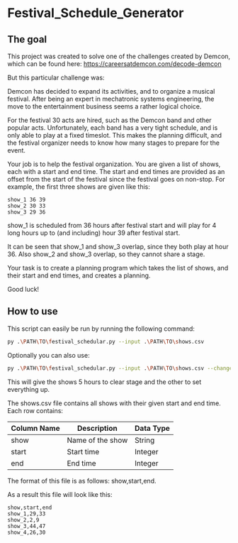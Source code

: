# Festival_Schedule_Generator

## The goal
This project was created to solve one of the challenges created by Demcon, which can be found here:
https://careersatdemcon.com/decode-demcon

But this particular challenge was:

Demcon has decided to expand its activities, and to organize a musical festival. After being an expert in mechatronic systems engineering, the move to the entertainment business seems a rather logical choice.

For the festival 30 acts are hired, such as the Demcon band and other popular acts. Unfortunately, each band has a very tight schedule, and is only able to play at a fixed timeslot. This makes the planning difficult, and the festival organizer needs to know how many stages to prepare for the event.

Your job is to help the festival organization. You are given a list of shows, each with a start and end time. The start and end times are provided as an offset from the start of the festival since the festival goes on non-stop. For example, the first three shows are given like this:

```
show_1 36 39
show_2 30 33
show_3 29 36
```

show_1 is scheduled from 36 hours after festival start and will play for 4 long hours up to (and including) hour 39 after festival start.

It can be seen that show_1 and show_3 overlap, since they both play at hour 36. Also show_2 and show_3 overlap, so they cannot share a stage.

Your task is to create a planning program which takes the list of shows, and their start and end times, and creates a planning.

Good luck!

## How to use

This script can easily be run by running the following command:

``` bash
py .\PATH\TO\festival_schedular.py --input .\PATH\TO\shows.csv
```

Optionally you can also use:

``` bash
py .\PATH\TO\festival_schedular.py --input .\PATH\TO\shows.csv --change 5
```

This will give the shows 5 hours to clear stage and the other to set everything up.

The shows.csv file contains all shows with their given start and end time.
Each row contains:

| Column Name | Description | Data Type |
|-------------|-------------|-----------|
|show | Name of the show | String |
|start | Start time | Integer |
|end | End time | Integer |

The format of this file is as follows: show,start,end. 

As a result this file will look like this:
```
show,start,end
show_1,29,33
show_2,2,9
show_3,44,47
show_4,26,30
```